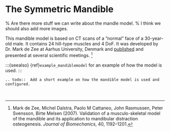 # The Symmetric Mandible

% Are there more stuff we can write about the mandle model.
% I think we should also add more images.

This mandible model is based on CT scans of a ”normal” face of a
30-year-old male. It contains 24 hill-type muscles and 4 DoF. It was
developed by Dr. Mark de Zee at Aarhus University, Denmark and
[published](https://pubmed.ncbi.nlm.nih.gov/16930608/)
and presented at several scientific meetings. [^cite_dezee2007]

:::{seealso}
{ref}`example_mandiblemodel` for an
example of how the model is used.
:::

```{eval-rst}
.. todo::  Add a short example on how the mandible model is used and configured.
```

<img src="image1.png" width="3.46978in">

```{rubric} References
```

[^cite_dezee2007]: Mark de Zee, Michel Dalstra, Paolo M Cattaneo, John Rasmussen, Peter
    Svensson, Birte Melsen (2007). Validation of a musculo-skeletal model
    of the mandible and its application to mandibular distraction
    osteogenesis. *Journal of Biomechanics*, 40, 1192–1201.
